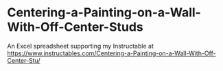 # Centering-a-Painting-on-a-Wall-With-Off-Center-Studs
An Excel spreadsheet supporting my Instructable at https://www.instructables.com/Centering-a-Painting-on-a-Wall-With-Off-Center-Stu/
